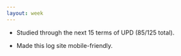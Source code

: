 ```yaml
---
layout: week
---
```


* Studied through the next 15 terms of UPD (85/125 total).

* Made this log site mobile-friendly.
